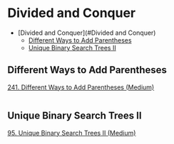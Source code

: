 # Divided and Conquer
<!-- GFM-TOC -->
* [Divided and Conquer](#Divided and Conquer)
    * [Different Ways to Add Parentheses](#Different-Ways-to-Add-Parentheses)
    * [Unique Binary Search Trees II](#Unique-Binary-Search-Trees-II)
<!-- GFM-TOC -->


## Different Ways to Add Parentheses

[241\. Different Ways to Add Parentheses (Medium)](https://leetcode.com/problems/different-ways-to-add-parentheses/description/)

```javascript

```

## Unique Binary Search Trees II

[95\. Unique Binary Search Trees II (Medium)](https://leetcode.com/problems/unique-binary-search-trees-ii/description/)

```javascript

```
